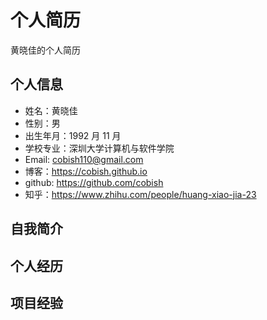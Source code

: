 #  个人简历

黄晓佳的个人简历

## 个人信息

- 姓名：黄晓佳
- 性别：男
- 出生年月：1992 月 11 月
- 学校专业：深圳大学计算机与软件学院
- Email: cobish110@gmail.com
- 博客：https://cobish.github.io
- github: https://github.com/cobish
- 知乎：https://www.zhihu.com/people/huang-xiao-jia-23

## 自我简介

## 个人经历

## 项目经验



